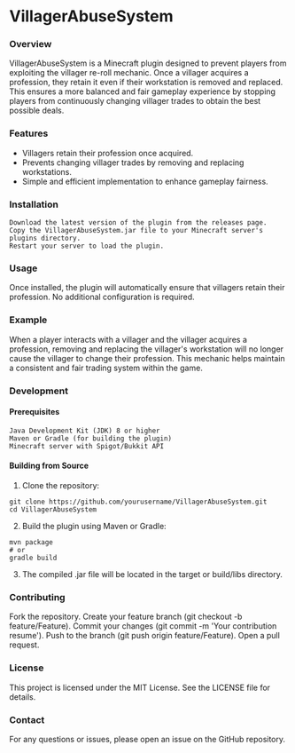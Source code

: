 # VillagerAbuseSystem
### Overview

VillagerAbuseSystem is a Minecraft plugin designed to prevent players from exploiting the villager re-roll mechanic. Once a villager acquires a profession, they retain it even if their workstation is removed and replaced. This ensures a more balanced and fair gameplay experience by stopping players from continuously changing villager trades to obtain the best possible deals.

### Features

* Villagers retain their profession once acquired. 
* Prevents changing villager trades by removing and replacing workstations.
* Simple and efficient implementation to enhance gameplay fairness.

### Installation

    Download the latest version of the plugin from the releases page.
    Copy the VillagerAbuseSystem.jar file to your Minecraft server's plugins directory.
    Restart your server to load the plugin.

### Usage

Once installed, the plugin will automatically ensure that villagers retain their profession. No additional configuration is required.

### Example

When a player interacts with a villager and the villager acquires a profession, removing and replacing the villager's workstation will no longer cause the villager to change their profession. This mechanic helps maintain a consistent and fair trading system within the game.
### Development
#### Prerequisites

    Java Development Kit (JDK) 8 or higher
    Maven or Gradle (for building the plugin)
    Minecraft server with Spigot/Bukkit API

#### Building from Source

  1. Clone the repository:


    git clone https://github.com/yourusername/VillagerAbuseSystem.git
    cd VillagerAbuseSystem

  2. Build the plugin using Maven or Gradle:

    mvn package
    # or
    gradle build

  3. The compiled .jar file will be located in the target or build/libs directory.

### Contributing

  Fork the repository.
  Create your feature branch (git checkout -b feature/Feature).
  Commit your changes (git commit -m 'Your contribution resume').
  Push to the branch (git push origin feature/Feature).
  Open a pull request.

### License

This project is licensed under the MIT License. See the LICENSE file for details.
### Contact

For any questions or issues, please open an issue on the GitHub repository.
